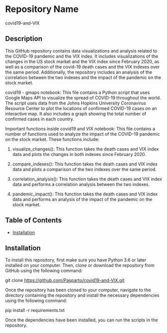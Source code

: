 # Repository Name
covid19-and-VIX

## Description
This GitHub repository contains data visualizations and analysis related to the COVID-19 pandemic and the VIX index. It includes visualizations of the changes in the US stock market and the VIX index since February 2020, as well as a comparison of the covid-19 death cases and the VIX indexes over the same period. Additionally, the repository includes an analysis of the correlation between the two indexes and the impact of the pandemic on the stock market.

covid19 - gmaps notebook:
This file contains a Python script that uses Google Maps API to visualize the spread of COVID-19 throughout the world. The script uses data from the Johns Hopkins University Coronavirus Resource Center to plot the locations of confirmed COVID-19 cases on an interactive map. It also includes a graph showing the total number of confirmed cases in each country.

Important functions inside covid19 and VIX notebook:
This file contains a number of functions used to analyze the impact of the COVID-19 pandemic on the stock market. These functions include: 

1. visualize_changes(): This function takes the death cases and VIX index data and plots the changes in both indexes since February 2020. 

2. compare_indexes(): This function takes the death cases and VIX index data and plots a comparison of the two indexes over the same period. 

3. correlation_analysis(): This function takes the death cases and VIX index data and performs a correlation analysis between the two indexes. 

4. pandemic_impact(): This function takes the death cases and VIX index data and performs an analysis of the impact of the pandemic on the stock market.

## Table of Contents
- [Installation](#installation)

## Installation
To install this repository, first make sure you have Python 3.6 or later installed on your computer. Then, clone or download the repository from GitHub using the following command:

git clone https://github.com/Pasparto/covid19-and-VIX.git

Once the repository has been cloned to your computer, navigate to the directory containing the repository and install the necessary dependencies using the following command:

pip install -r requirements.txt

Once the dependencies have been installed, you can run the scripts in the repository.

